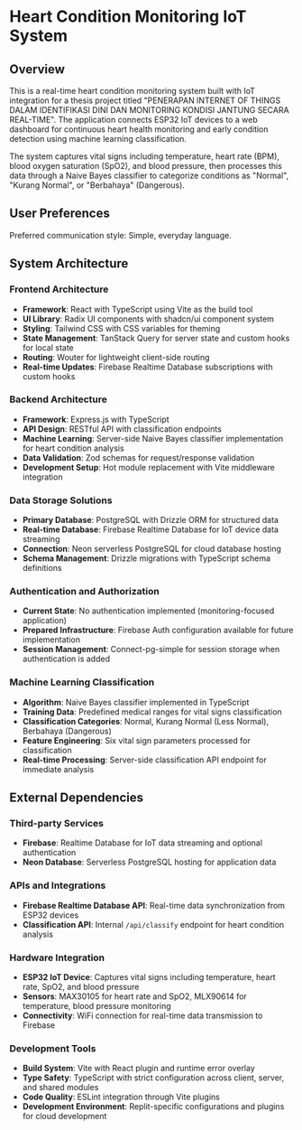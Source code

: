 # Heart Condition Monitoring IoT System

## Overview

This is a real-time heart condition monitoring system built with IoT integration for a thesis project titled "PENERAPAN INTERNET OF THINGS DALAM IDENTIFIKASI DINI DAN MONITORING KONDISI JANTUNG SECARA REAL-TIME". The application connects ESP32 IoT devices to a web dashboard for continuous heart health monitoring and early condition detection using machine learning classification.

The system captures vital signs including temperature, heart rate (BPM), blood oxygen saturation (SpO2), and blood pressure, then processes this data through a Naive Bayes classifier to categorize conditions as "Normal", "Kurang Normal", or "Berbahaya" (Dangerous).

## User Preferences

Preferred communication style: Simple, everyday language.

## System Architecture

### Frontend Architecture
- **Framework**: React with TypeScript using Vite as the build tool
- **UI Library**: Radix UI components with shadcn/ui component system
- **Styling**: Tailwind CSS with CSS variables for theming
- **State Management**: TanStack Query for server state and custom hooks for local state
- **Routing**: Wouter for lightweight client-side routing
- **Real-time Updates**: Firebase Realtime Database subscriptions with custom hooks

### Backend Architecture
- **Framework**: Express.js with TypeScript
- **API Design**: RESTful API with classification endpoints
- **Machine Learning**: Server-side Naive Bayes classifier implementation for heart condition analysis
- **Data Validation**: Zod schemas for request/response validation
- **Development Setup**: Hot module replacement with Vite middleware integration

### Data Storage Solutions
- **Primary Database**: PostgreSQL with Drizzle ORM for structured data
- **Real-time Database**: Firebase Realtime Database for IoT device data streaming
- **Connection**: Neon serverless PostgreSQL for cloud database hosting
- **Schema Management**: Drizzle migrations with TypeScript schema definitions

### Authentication and Authorization
- **Current State**: No authentication implemented (monitoring-focused application)
- **Prepared Infrastructure**: Firebase Auth configuration available for future implementation
- **Session Management**: Connect-pg-simple for session storage when authentication is added

### Machine Learning Classification
- **Algorithm**: Naive Bayes classifier implemented in TypeScript
- **Training Data**: Predefined medical ranges for vital signs classification
- **Classification Categories**: Normal, Kurang Normal (Less Normal), Berbahaya (Dangerous)
- **Feature Engineering**: Six vital sign parameters processed for classification
- **Real-time Processing**: Server-side classification API endpoint for immediate analysis

## External Dependencies

### Third-party Services
- **Firebase**: Realtime Database for IoT data streaming and optional authentication
- **Neon Database**: Serverless PostgreSQL hosting for application data

### APIs and Integrations
- **Firebase Realtime Database API**: Real-time data synchronization from ESP32 devices
- **Classification API**: Internal `/api/classify` endpoint for heart condition analysis

### Hardware Integration
- **ESP32 IoT Device**: Captures vital signs including temperature, heart rate, SpO2, and blood pressure
- **Sensors**: MAX30105 for heart rate and SpO2, MLX90614 for temperature, blood pressure monitoring
- **Connectivity**: WiFi connection for real-time data transmission to Firebase

### Development Tools
- **Build System**: Vite with React plugin and runtime error overlay
- **Type Safety**: TypeScript with strict configuration across client, server, and shared modules
- **Code Quality**: ESLint integration through Vite plugins
- **Development Environment**: Replit-specific configurations and plugins for cloud development